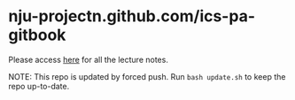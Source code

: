 # nju-projectn.github.com/ics-pa-gitbook

Please access [here](https://nju-projectn.github.io/ics-pa-gitbook) for all the lecture notes.

NOTE: This repo is updated by forced push.
Run `bash update.sh` to keep the repo up-to-date.
